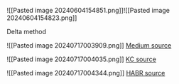 
![[Pasted image 20240604154851.png]]![[Pasted image 20240604154823.png]]

Delta method

![[Pasted image 20240717003909.png]]
[Medium source](https://medium.com/expedia-group-tech/how-to-size-for-online-experiments-with-ratio-metrics-3d57362f1967#d784)

![[Pasted image 20240717004035.png]]
[KC source](https://lab.karpov.courses/learning/192/module/2026/lesson/18892/54463/257069/)


![[Pasted image 20240717004344.png]]
[HABR source](https://habr.com/ru/companies/X5Tech/articles/740476/)


